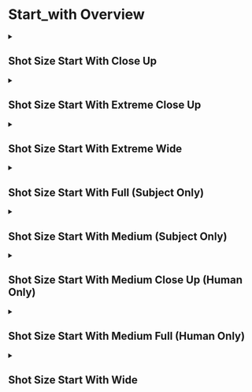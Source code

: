 # Start_with Overview

<details>
<summary><h2>Shot Size Start With Close Up</h2></summary>


<h3>🔵 Label Name:</h3>
<code>shot_size_start_with_close_up</code>


<h3>📖 Definition:</h3>
Does the video start with a close-up shot that highlights a distinct part of the subject or scene while still preserving some surrounding context?

<details>
<summary><h4> Question (Definition)</h4></summary>

</details>

<details>
<summary><h4> Alternative Question</h4></summary>

- Does the video open with a close-up shot focusing on a subject’s prominent feature?

- Is the first shot a close-up shot where the subject fills most of the frame?

- Does the video begin with a close-up shot capturing a key detail of the subject?

- Is the opening shot a close-up where a subject’s face, hands, or another defining feature is visible?

- Does the first shot frame a subject closely while still providing enough surrounding context?

- Is the initial shot a close-up that emphasizes a specific portion of the subject?

- Does the video start with a shot that occupies 50%-100% of the frame’s height or width?

- Is the first frame a close-up that keeps the subject’s defining features in focus?

- Does the video begin with a shot that zooms in on an important detail while keeping the subject recognizable?

- Is the opening shot taken at close range to emphasize an object or facial detail?

</details>

<details>
<summary><h4> Prompt (Definition)</h4></summary>

- A video that starts with a close-up shot that highlights a distinct part of the subject or scene while still preserving some surrounding context.

</details>

<details>
<summary><h4> Alternative Prompt</h4></summary>

- The video starts with a close-up shot where the subject's defining features fill most of the frame.

- The video opens with a close-up shot that emphasizes a specific detail of the subject.

- The first shot of the video is a close-up, providing a tight yet identifiable framing.

- The opening shot includes a close-up view of a subject’s face, hands, or a recognizable object.

- The opening shot of the video is a close-up, ensuring key details are in focus.

- A shot that captures a subject closely while maintaining enough surrounding information.

- A video where the subject occupies 50%-100% of the frame while keeping identifiable context.

- A shot where the subject’s defining features remain prominent within the frame.

- A video starting with a close-up shot that enhances the subject’s presence on screen.

- A cinematic close-up shot that ensures the focus remains on the subject's key details.

</details>

<h4>🟢 Positive:</h4>
<code>self.cam_setup.shot_size_info['start'] == 'close_up'</code>

<h4>🔴 Negative:</h4>
<code>self.cam_setup.shot_size_info['start'] not in ['close_up', 'unknown']</code>

</details>

<details>
<summary><h2>Shot Size Start With Extreme Close Up</h2></summary>


<h3>🔵 Label Name:</h3>
<code>shot_size_start_with_extreme_close_up</code>


<h3>📖 Definition:</h3>
Does the video start with an extreme close-up shot that isolates a very small detail of the subject or scene?

<details>
<summary><h4> Question (Definition)</h4></summary>

</details>

<details>
<summary><h4> Alternative Question</h4></summary>

- Does the video open with an extreme close-up shot that focuses on a tiny detail?

- Is the first shot an extreme close-up shot capturing an isolated part of the subject?

- Does the video begin with an extreme close-up emphasizing texture or fine details?

- Is the opening shot an extreme close-up where only a small portion of the subject is visible?

- Does the first shot show an extreme close-up view with minimal surrounding context?

- Is the initial shot an extreme close-up that highlights intricate features?

- Does the video start with a shot where the subject takes up nearly the entire frame?

- Is the first frame an extreme close-up that isolates a fine detail of the subject?

- Does the video begin with an extreme close-up framing a small portion of a subject?

- Is the opening shot a tight and detailed view of an object or subject’s feature?

</details>

<details>
<summary><h4> Prompt (Definition)</h4></summary>

- A video that starts with an extreme close-up shot, isolating a very small detail of the subject or scene.

</details>

<details>
<summary><h4> Alternative Prompt</h4></summary>

- The video starts with an extreme close-up shot capturing a tiny feature of the subject.

- The video opens with an extreme close-up shot emphasizing small details.

- The first shot of the video is an extreme close-up focusing on intricate textures.

- The opening shot is an extreme close-up, making the subject’s details highly prominent.

- The opening shot of the video is an extreme close-up with minimal surrounding context.

- A shot that frames only a tiny part of the subject, emphasizing detail over broader context.

- A video where the subject takes up nearly 100% of the frame, isolating a fine feature.

- A shot where a minuscule portion of the subject is visible, creating an extreme close-up view.

- A video starting with a narrow field of view focusing intensely on a small subject detail.

- A cinematic extreme close-up shot that enhances the subject’s fine textures or intricate elements.

</details>

<h4>🟢 Positive:</h4>
<code>self.cam_setup.shot_size_info['start'] == 'extreme_close_up'</code>

<h4>🔴 Negative:</h4>
<code>self.cam_setup.shot_size_info['start'] not in ['extreme_close_up', 'unknown']</code>

</details>

<details>
<summary><h2>Shot Size Start With Extreme Wide</h2></summary>


<h3>🔵 Label Name:</h3>
<code>shot_size_start_with_extreme_wide</code>


<h3>📖 Definition:</h3>
Does the video start with an extreme wide shot that emphasizes the setting over any subjects?

<details>
<summary><h4> Question (Definition)</h4></summary>

</details>

<details>
<summary><h4> Alternative Question</h4></summary>

- Does the video open with an extreme wide shot that emphasizes the setting?

- Is the first shot a wide establishing shot where the subject is small or distant?

- Does the opening shot prioritize the environment over the subject?

- Is the first frame composed to capture a vast area rather than a close-up of a subject?

- Does the video begin with a shot where the main subject occupies less than 10-15% of the frame?

- Is the initial shot focused on showcasing a large space rather than a character?

- Does the first shot present an expansive location, with any subject appearing small?

- Is the first shot meant to introduce the setting rather than a specific subject?

- Does the video start with a landscape-dominant view?

- Does the video establish a vast scene before focusing on any subject?

- Is the opening shot taken from a distance, capturing a large area?

</details>

<details>
<summary><h4> Prompt (Definition)</h4></summary>

- A video that starts with an extreme wide shot, emphasizing the setting over any subjects.

</details>

<details>
<summary><h4> Alternative Prompt</h4></summary>

- The video begins with an extreme wide shot where the subject is very small or distant.

- The first shot of the video is an extreme wide view of a large environment.

- The video opens with a landscape-oriented extreme wide shot.

- The opening shot captures an expansive scene, with minimal focus on any subject.

- A video that starts with a setting-focused extreme wide shot, making subjects appear tiny.

- The video starts with a shot that provides significant context to the surroundings.

- A shot that prioritizes environment and location, with the subject occupying little space.

- A cinematic opening featuring a large, distant perspective with no clear subject focus.

- The first frame of the video establishes the surroundings rather than a character.

- A video that opens with a wide-angle scene where the environment is more prominent than the subject.

</details>

<h4>🟢 Positive:</h4>
<code>self.cam_setup.shot_size_info['start'] == 'extreme_wide'</code>

<h4>🔴 Negative:</h4>
<code>self.cam_setup.shot_size_info['start'] not in ['extreme_wide', 'unknown']</code>

</details>

<details>
<summary><h2>Shot Size Start With Full (Subject Only)</h2></summary>


<h3>🔵 Label Name:</h3>
<code>shot_size_start_with_full</code>


<h3>📖 Definition:</h3>
Does the video start with a full shot that frames the entire body of the subject without showing excessive surrounding scenery?

<details>
<summary><h4> Question (Definition)</h4></summary>

</details>

<details>
<summary><h4> Alternative Question</h4></summary>

- Does the video open with a full shot where the subject is clearly framed?

- Is the first shot a full shot capturing the entire body of the subject?

- Does the video begin with a full shot focusing primarily on the subject?

- Is the opening shot a full shot where the subject is the main focus?

- Does the first shot provide a full-body view of the subject?

- Is the initial shot a full shot with the subject occupying most of the frame?

- Does the video start with a shot where the subject takes up more than 50% of the frame?

- Is the first frame composed to fully capture the subject while maintaining a clear focus?

- Does the video begin with a shot that ensures the entire subject is visible?

- Is the opening shot taken at a distance that fully includes the subject in the frame?

</details>

<details>
<summary><h4> Prompt (Definition)</h4></summary>

- A video that starts with a full shot, framing the entire subject while maintaining focus on it without showing excessive surrounding scenery.

</details>

<details>
<summary><h4> Alternative Prompt</h4></summary>

- The video starts with a full shot where the subject is fully visible.

- The video opens with a full shot, focusing on the entire body of the subject.

- The first shot of the video is a full-body view of the subject.

- The opening shot includes the subject’s entire form with minimal background emphasis.

- The opening shot of the video is a full shot, ensuring the whole subject is captured.

- A shot that fully frames the subject while keeping the focus primarily on them.

- A video where the subject takes up most of the frame, emphasizing their full form.

- A shot where the entire subject is visible, but some minor parts (e.g., foot, tail) may be cropped.

- A video starting with a full-body shot that prioritizes the subject over the background.

- A cinematic full shot that ensures the subject is the focal point of the composition.

</details>

<h4>🟢 Positive:</h4>
<code>self.cam_setup.shot_size_info['start'] == 'full'</code>

<h4>🔴 Negative:</h4>
<code>self.cam_setup.shot_size_info['start'] not in ['full', 'unknown']</code>

</details>

<details>
<summary><h2>Shot Size Start With Medium (Subject Only)</h2></summary>


<h3>🔵 Label Name:</h3>
<code>shot_size_start_with_medium</code>


<h3>📖 Definition:</h3>
Does the video start with a medium shot that frames about half of the subject?

<details>
<summary><h4> Question (Definition)</h4></summary>

</details>

<details>
<summary><h4> Alternative Question</h4></summary>

- Does the video open with a medium shot framing the subject from the waist or mid-torso up?

- Is the first shot a medium shot where about half of the subject is visible?

- Does the video begin with a medium shot that provides a balanced view of the subject?

- Is the opening shot a medium shot where the subject occupies around 50% of the frame?

- Does the first shot focus on the subject without being a close-up or full-body shot?

- Is the initial shot a medium shot where the framing emphasizes the upper half of the subject?

- Does the video start with a shot where the subject's face and torso are visible?

- Is the first frame a medium shot that keeps the subject in clear view?

- Does the video begin with a shot that includes the upper half of the subject while maintaining some background context?

- Is the opening shot taken at a medium distance, showing about half of the subject?

</details>

<details>
<summary><h4> Prompt (Definition)</h4></summary>

- A video that starts with a medium shot, framing about half of the subject.

</details>

<details>
<summary><h4> Alternative Prompt</h4></summary>

- The video starts with a medium shot where the subject is visible from the waist or mid-torso up.

- The video opens with a medium shot capturing about half of the subject’s body.

- The first shot of the video is a medium shot, offering a balanced view of the subject.

- The opening shot includes the subject’s upper half while maintaining some scene context.

- The opening shot of the video is a medium shot, ensuring the subject is well-framed.

- A shot that frames the subject from the mid-torso up, avoiding close-ups or full-body shots.

- A video where the subject occupies about 50% of the frame while still allowing background details.

- A shot where the subject's face and upper body are clearly visible.

- A video starting with a medium shot that provides a natural composition of the subject.

- A cinematic medium shot that ensures a balanced framing between the subject and background.

</details>

<h4>🟢 Positive:</h4>
<code>self.cam_setup.shot_size_info['start'] == 'medium'</code>

<h4>🔴 Negative:</h4>
<code>self.cam_setup.shot_size_info['start'] not in ['medium', 'unknown']</code>

</details>

<details>
<summary><h2>Shot Size Start With Medium Close Up (Human Only)</h2></summary>


<h3>🔵 Label Name:</h3>
<code>shot_size_start_with_medium_close_up</code>


<h3>📖 Definition:</h3>
Does the video start with a medium close-up shot that frames the human subject from the chest upward?

<details>
<summary><h4> Question (Definition)</h4></summary>

</details>

<details>
<summary><h4> Alternative Question</h4></summary>

- Does the video open with a medium close-up shot featuring a human subject?

- Is the first shot a medium close-up shot where the subject’s face and upper body are visible?

- Does the video begin with a medium close-up shot that focuses on the subject’s head and shoulders?

- Is the opening shot a medium close-up shot where the subject's upper arms are partially visible?

- Does the first shot frame the subject closely while still including some upper body?

- Is the initial shot a medium close-up that avoids cutting off the head or shoulders?

- Does the video start with a shot that primarily emphasizes the subject’s facial expressions?

- Is the first frame a medium close-up shot that balances facial detail and upper body framing?

- Does the video begin with a shot that keeps the subject’s face centered while maintaining upper body visibility?

- Is the opening shot a tight but not extreme close-up of the subject’s head and chest?

</details>

<details>
<summary><h4> Prompt (Definition)</h4></summary>

- A video that starts with a medium close-up shot, framing the human subject from the chest upward.

</details>

<details>
<summary><h4> Alternative Prompt</h4></summary>

- The video starts with a medium close-up shot where the subject’s head, shoulders, and upper body are visible.

- The video opens with a medium close-up shot that keeps the subject’s face and some upper body in frame.

- The first shot of the video is a medium close-up that includes the head, shoulders, and part of the arms.

- The opening shot is a medium close-up shot, ensuring the subject’s facial details are clearly visible.

- The opening shot of the video is a medium close-up, balancing facial detail with upper body framing.

- A shot that focuses on the subject’s head and shoulders while maintaining a natural composition.

- A video where the subject is framed from the chest upward, avoiding excessive cropping.

- A shot where the subject’s face remains the focal point while still showing some body context.

- A video starting with a medium close-up shot that highlights the subject’s expressions.

- A cinematic medium close-up shot that ensures a clear balance between face and upper body.

</details>

<h4>🟢 Positive:</h4>
<code>self.cam_setup.shot_size_info['start'] == 'medium_close_up'</code>

<h4>🔴 Negative:</h4>
<code>self.cam_setup.shot_size_info['start'] not in ['medium_close_up', 'unknown']</code>

</details>

<details>
<summary><h2>Shot Size Start With Medium Full (Human Only)</h2></summary>


<h3>🔵 Label Name:</h3>
<code>shot_size_start_with_medium_full</code>


<h3>📖 Definition:</h3>
Does the video start with a medium-full shot that frames the human subject from mid-thigh (or knee) upward?

<details>
<summary><h4> Question (Definition)</h4></summary>

</details>

<details>
<summary><h4> Alternative Question</h4></summary>

- Does the video open with a medium-full shot featuring a human subject?

- Is the first shot a medium-full shot where the subject is framed from the thighs up?

- Does the video start with a medium-full shot that includes the upper body and part of the legs?

- Is the opening shot a medium-full shot capturing the subject from mid-thigh up?

- Does the first shot show the human subject clearly from the thighs upward?

- Is the initial shot a medium-full shot where the subject is fully visible from the knee upward?

- Does the video begin with a shot that provides a medium-full view of the subject?

- Is the first frame a medium-full shot that avoids cropping above the thighs?

- Does the video start with a shot that includes both the subject’s face and partial legs?

- Is the opening shot framed from the knee or thigh upward while keeping the subject fully visible?

</details>

<details>
<summary><h4> Prompt (Definition)</h4></summary>

- A video that starts with a medium-full shot, framing the human subject from the mid-thigh (or knee) upward.

</details>

<details>
<summary><h4> Alternative Prompt</h4></summary>

- The video starts with a medium-full shot where the subject is framed from the thighs up.

- The video opens with a medium-full shot capturing the upper body and part of the legs.

- The first shot of the video is a medium-full shot featuring the subject’s full upper body.

- The opening shot is a medium-full shot that avoids cropping the subject above the thighs.

- The opening shot of the video is a medium-full shot, ensuring the subject is clearly visible.

- A shot that includes the subject’s head, torso, and partial legs within the frame.

- A video where the subject is visible from the mid-thigh up, ensuring a natural composition.

- A shot where the subject is framed from the thighs up, providing clear detail.

- A video starting with a medium-full shot that focuses on a human subject while keeping part of their legs visible.

- A cinematic medium-full shot ensuring the subject is framed naturally within the scene.

</details>

<h4>🟢 Positive:</h4>
<code>self.cam_setup.shot_size_info['start'] == 'medium_full'</code>

<h4>🔴 Negative:</h4>
<code>self.cam_setup.shot_size_info['start'] not in ['medium_full', 'unknown']</code>

</details>

<details>
<summary><h2>Shot Size Start With Wide</h2></summary>


<h3>🔵 Label Name:</h3>
<code>shot_size_start_with_wide</code>


<h3>📖 Definition:</h3>
Does the video start with a wide shot of scenery, or frames the entire subject while keeping ample background context?

<details>
<summary><h4> Question (Definition)</h4></summary>

</details>

<details>
<summary><h4> Alternative Question</h4></summary>

- Does the video open with a wide shot that balances the subject and surroundings?

- Is the first shot a wide shot where the subject is clearly visible but not dominant?

- Does the video begin with a wide shot that includes both the subject and its environment?

- Is the opening shot a wide shot where the surroundings remain a key part of the composition?

- Does the first shot frame the subject fully while still showing background details?

- Is the initial shot a wide view where no single element dominates?

- Does the video start with a shot where the subject occupies around 15-50% of the frame?

- Is the first frame composed to show the subject in relation to its environment?

- Does the video begin with a shot that is not too far (extreme wide) but still provides context?

- Is the first shot a wide-angle view offering more detail than an extreme wide shot?

</details>

<details>
<summary><h4> Prompt (Definition)</h4></summary>

- The video starts with a wide shot of scenery, or frames the entire subject while keeping ample background context.

</details>

<details>
<summary><h4> Alternative Prompt</h4></summary>

- The video starts with a wide shot where the subject is fully visible.

- The video opens with a wide shot, balancing subject and environment.

- The first shot of the video is a wide view that emphasizes both subject and surroundings.

- The opening shot includes the entire subject but maintains scene context.

- The opening shot of the video is a wide shot, offering more detail than an extreme wide shot.

- A shot that frames the subject while keeping the background visible.

- A video where the subject occupies 15-50% of the frame while the setting remains clear.

- A shot where the entire subject is visible, but surroundings are also important.

- A video starting with a balanced wide shot where no single element dominates.

- A cinematic wide shot that includes both the subject and contextual environment.

</details>

<h4>🟢 Positive:</h4>
<code>self.cam_setup.shot_size_info['start'] == 'wide'</code>

<h4>🔴 Negative:</h4>
<code>self.cam_setup.shot_size_info['start'] not in ['wide', 'unknown']</code>

</details>
